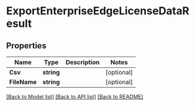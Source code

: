 # ExportEnterpriseEdgeLicenseDataResult

## Properties

Name | Type | Description | Notes
------------ | ------------- | ------------- | -------------
**Csv** | **string** |  | [optional] 
**FileName** | **string** |  | [optional] 

[[Back to Model list]](../README.md#documentation-for-models) [[Back to API list]](../README.md#documentation-for-api-endpoints) [[Back to README]](../README.md)


